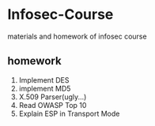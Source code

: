 # Infosec-Course
materials and homework of infosec course


## homework
1. Implement DES
2. implement MD5
3. X.509 Parser(ugly...)
4. Read OWASP Top 10
5. Explain ESP in Transport Mode


